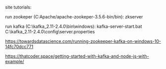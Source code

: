 site tutorials:

run zookeper (C:Apache/apache-zookeper-3.5.6-bin/bin): zkserver

run kafka (C:\kafka_2.11-2.4.0\bin\windows): kafka-server-start.bat C:\kafka_2.11-2.4.0\config\server.properties

https://towardsdatascience.com/running-zookeeper-kafka-on-windows-10-14fc70dcc771

https://thatcoder.space/getting-started-with-kafka-and-node-js-with-example/